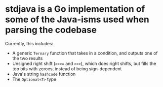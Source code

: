 # stdjava is a Go implementation of some of the Java-isms used when parsing the codebase

Currently, this includes:
* A generic `Ternary` function that takes in a condition, and outputs one of the two results
* Unsigned right shift (`>>>=` and `>>>`), which does right shifts, but fills the top bits with zeroes, instead of being sign-dependent
* Java's string `hashCode` function
* The `Optional<T>` type
